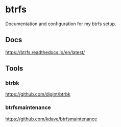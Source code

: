 # btrfs
Documentation and configuration for my btrfs setup.
## Docs
https://btrfs.readthedocs.io/en/latest/
## Tools
### btrbk
https://github.com/digint/btrbk
### btrfsmaintenance
https://github.com/kdave/btrfsmaintenance
